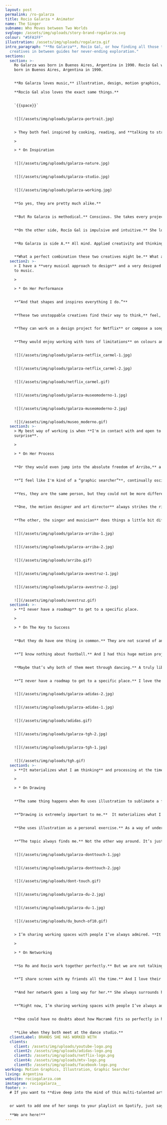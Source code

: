 ```yaml
---
layout: post
permalink: /ro-galarza
title: Rocio Galarza • Animator
name: The Singer
subname: Who Moves between Two Worlds
svglogo: /assets/img/uploads/story-brand-rogalarza.svg
colour: "#5FA1FF"
illustration: /assets/img/uploads/rogalarza.gif
intro_paragraph: "**Ro Galarza**, Rocío Gal, or how finding all those talented
  creatives in between guides her never-ending exploration."
sections:
  section: >-
    Ro Galarza was born in Buenos Aires, Argentina in 1990. Rocío Gal was also
    born in Buenos Aires, Argentina in 1990. 


    **Ro Galarza loves music,** illustration, design, motion graphics, and working with colleagues and friends on different projects.  

    **Rocío Gal also loves the exact same things.**


    `{{space}}`


    ![](/assets/img/uploads/galarza-portrait.jpg)


    > They both feel inspired by cooking, reading, and **talking to strangers on the street**.

    >

    > * On Inspiration


    ![](/assets/img/uploads/galarza-nature.jpg)


    ![](/assets/img/uploads/galarza-studio.jpg)


    ![](/assets/img/uploads/galarza-working.jpg)


    **So yes, they are pretty much alike.**


    **But Ro Galarza is methodical.** Conscious. She takes every project to the pixel-perfect level.


    **On the other side, Rocío Gal is impulsive and intuitive.** She loves experimenting and doesn't care for perfection at all.


    **Ro Galarza is side A.** All mind. Applied creativity and thinking. Rocío Gal is side B. All heart. Pure passion and no consequences.


    **What a perfect combination these two creatives might be.** What a perfect combination, they are.
  section2: >-
    > I have a **very musical approach to design** and a very designed approach
    to music.

    >

    > * On Her Performance


    **“And that shapes and inspires everything I do.”**


    **These two unstoppable creatives find their way to think,** feel, create and live together. They share their desk, their musical instruments, and their skin.


    **They can work on a design project for Netflix** or compose a song about fire and anxiety. 


    **They would enjoy working with tons of limitations** on colours and shapes to create a motion film to present Museo Moderno of Buenos Aires’s new font.


    ![](/assets/img/uploads/galarza-netflix_carmel-1.jpg)


    ![](/assets/img/uploads/galarza-netflix_carmel-2.jpg)


    ![](/assets/img/uploads/netflix_carmel.gif)


    ![](/assets/img/uploads/galarza-museomoderno-1.jpg)


    ![](/assets/img/uploads/galarza-museomoderno-2.jpg)


    ![](/assets/img/uploads/museo_moderno.gif)
  section3: >-
    > My best way of working is when **I'm in contact with and open to
    surprise**.

    >

    > * On Her Process


    **Or they would even jump into the absolute freedom of Arriba,** a personal project involving shooting, editing, choreography, costume design, dancing, and more.


    **“I feel like I'm kind of a “graphic searcher”**, continually oscillating between experimentation and structure. My best way of working is when I'm in contact with and open to surprise.”


    **Yes, they are the same person, but they could not be more different.**


    **One, the motion designer and art director** always strikes the right balance between emotion and precision.


    **The other, the singer and musician** does things a little bit differently. When she composes, emotion and expression are the stars. The singer in her doesn't care for perfection, she just needs us to feel. And she achieves that goal, every single time.


    ![](/assets/img/uploads/galarza-arriba-1.jpg)


    ![](/assets/img/uploads/galarza-arriba-2.jpg)


    ![](/assets/img/uploads/arriba.gif)


    ![](/assets/img/uploads/galarza-avestruz-1.jpg)


    ![](/assets/img/uploads/galarza-avestruz-2.jpg)


    ![](/assets/img/uploads/avestruz.gif)
  section4: >-
    > **I never have a roadmap** to get to a specific place.

    >

    > * On The Key to Success


    **But they do have one thing in common.** They are not scared of any project. They might know it by heart, or have never heard a word of it, but they will always take chances and go for it. Like the time Ro was asked to work on an Adidas project for Copa América.


    **“I know nothing about football.** And I had this huge motion project in which I had to create an animation for the Argentinean National Football Team and one for the Colombian one. So I bought a beer, played some tango, and started working on it. A few days later I did the same for Colombia. Different music and drink. Same process.”


    **Maybe that’s why both of them meet through dancing.** A truly liberating exercise in which the passion-focused musician and the pixel-perfect designer can have fun, relax, experiment and realize they share more than a heart and a mind. They share an impulse. A way of thinking, doing, and creating.


    **“I never have a roadmap to get to a specific place.** I love the idea of surprise guiding my process and inspiring me. I just set limits here and there and work based on that. That’s a system I use for everything I do.”


    ![](/assets/img/uploads/galarza-adidas-2.jpg)


    ![](/assets/img/uploads/galarza-adidas-1.jpg)


    ![](/assets/img/uploads/adidas.gif)


    ![](/assets/img/uploads/galarza-tgh-2.jpg)


    ![](/assets/img/uploads/galarza-tgh-1.jpg)


    ![](/assets/img/uploads/tgh.gif)
  section5: >-
    > **It materializes what I am thinking** and processing at the time.

    >

    > * On Drawing


    **The same thing happens when Ro uses illustration to sublimate a feeling.**


    **“Drawing is extremely important to me.**  It materializes what I am thinking and processing at the time. Something that makes me uncomfortable. Or even something that makes me laugh.”


    **She uses illustration as a personal exercise.** As a way of understanding and making sense of a reality that somehow eludes her. Months could go by without her even drawing a line. But when she needs it. It’s always there. Illustration always helps her navigate different topics and sensations, like anxiety, an emotional estate, or current events that are too huge for her to embrace, like the environmental crisis in the Amazon or an election process in a faraway country.


    **“The topic always finds me.** Not the other way around. It’s just a feeling that’s immediately translated into a sketch. And maybe a few animated frames afterward.”


    ![](/assets/img/uploads/galarza-donttouch-1.jpg)


    ![](/assets/img/uploads/galarza-donttouch-2.jpg)


    ![](/assets/img/uploads/dont-touch.gif)


    ![](/assets/img/uploads/galarza-du-2.jpg)


    ![](/assets/img/uploads/galarza-du-1.jpg)


    ![](/assets/img/uploads/du_bunch-of10.gif)


    > I’m sharing working spaces with people I’ve always admired. **It’s like a non-stop learning process**.

    >

    > * On Networking


    **So Ro and Rocío work together perfectly.** But we are not talking about just two people in this one-body team. She always shares her work with colleagues and friends.


    **“I share screen with my friends all the time.** And I love their criticism. I could change a whole project if a person I trust and respect gives me a completely different point of view and makes me think…”


    **And her network goes a long way for her.** She always surrounds herself with people she looks up to, both in design and music.


    **“Right now, I’m sharing working spaces with people I’ve always admired.** I have no words to describe how that feels to me. It’s like a non-stop learning process.”


    **One could have no doubts about how Macramè fits so perfectly in her life.** An ecosystem full of multi-talented creatives. A global network of completely different souls always finding their way to make stories come to life. A unique universe in which Ro Galarza -the motion artist- and Rocío Gal -the singer- and all those fantastic creatives in between can feel at home.


    **Like when they both meet at the dance studio.**
  clientLabel: BRANDS SHE HAS WORKED WITH
  clients:
    client: /assets/img/uploads/youtube-logo.png
    client2: /assets/img/uploads/adidas-logo.png
    client3: /assets/img/uploads/netflix-logo.png
    client4: /assets/img/uploads/mtv-logo.png
    client5: /assets/img/uploads/facebook-logo.png
working: Motion Graphics, Illustration, Graphic Searcher
living: Argentina
website: rociogalarza.com
imstagram: rociogalarza__
footer: >-
  # If you want to **dive deep into the mind of this multi-talented artist**


  or want to add one of her songs to your playlist on Spotify, just say the word.\

  **We are here!**
---
```

